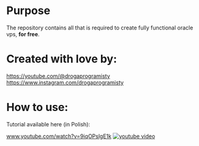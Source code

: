 # Purpose

The repository contains all that is required to create fully functional oracle vps, **for free**.

# Created with love by:

https://youtube.com/@drogaprogramisty
https://www.instagram.com/drogaprogramisty

# How to use:

Tutorial available here (in Polish):

www.youtube.com/watch?v=9iqOPslgE1k
[![youtube video](https://img.youtube.com/vi/9iqOPslgE1k/0.jpg)](https://www.youtube.com/watch?v=9iqOPslgE1k)
